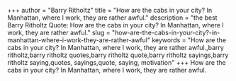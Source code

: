 +++
author = "Barry Ritholtz"
title = "How are the cabs in your city? In Manhattan, where I work, they are rather awful."
description = "the best Barry Ritholtz Quote: How are the cabs in your city? In Manhattan, where I work, they are rather awful."
slug = "how-are-the-cabs-in-your-city?-in-manhattan-where-i-work-they-are-rather-awful"
keywords = "How are the cabs in your city? In Manhattan, where I work, they are rather awful.,barry ritholtz,barry ritholtz quotes,barry ritholtz quote,barry ritholtz sayings,barry ritholtz saying,quotes, sayings,quote, saying, motivation"
+++
How are the cabs in your city? In Manhattan, where I work, they are rather awful.
